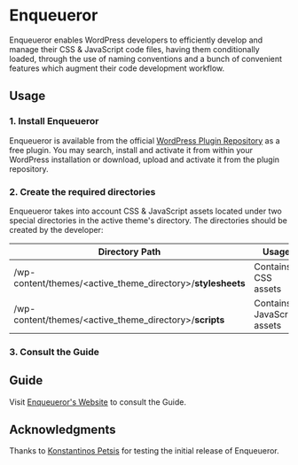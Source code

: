 # Enqueueror

Enqueueror enables WordPress developers to efficiently develop and manage their CSS & JavaScript code files, having them conditionally loaded, through the use of naming conventions and a bunch of convenient features which augment their code development workflow.

## Usage

### 1. Install Enqueueror<!-- omit in toc -->
Enqueueror is available from the official [WordPress Plugin Repository](https://wordpress.org/plugins/enqueueror/) as a free plugin. You may search, install and activate it from within your WordPress installation or download, upload and activate it from the plugin repository.

### 2. Create the required directories<!-- omit in toc -->
Enqueueror takes into account CSS & JavaScript assets located under two special directories in the active theme's directory. The directories should be created by the developer:

| Directory Path                                              | Usage                      |
|-------------------------------------------------------------|----------------------------|
| /wp-content/themes/<active_theme_directory>/**stylesheets** | Contains CSS assets        |
| /wp-content/themes/<active_theme_directory>/**scripts**     | Contains JavaScript assets |

### 3. Consult the Guide

## Guide
Visit [Enqueueror's Website](https://panastasiadist.github.io/Enqueueror/) to consult the Guide.

## Acknowledgments
Thanks to [Konstantinos Petsis](https://www.linkedin.com/in/konstantinos-petsis-3a3444228/) for testing the initial release of Enqueueror.